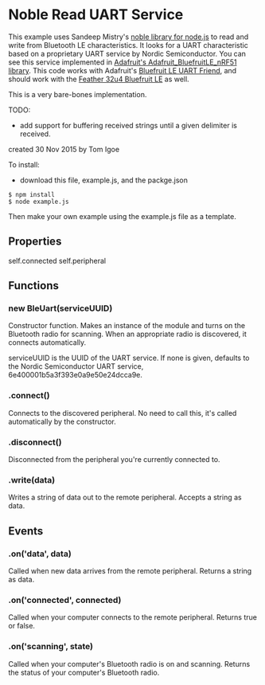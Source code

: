 
# Noble Read UART Service

This example uses Sandeep Mistry's [noble library for node.js](https://github.com/sandeepmistry/noble) to read and write from Bluetooth LE characteristics. It looks for a UART
characteristic based on a proprietary UART service by Nordic Semiconductor.
You can see this service implemented in [Adafruit's Adafruit_BluefruitLE_nRF51 library](https://github.com/adafruit/Adafruit_BluefruitLE_nRF51). This code works with Adafruit's [Bluefruit LE UART Friend](https://www.adafruit.com/products/2479), and should work with the [Feather 32u4 Bluefruit LE](https://www.adafruit.com/product/2829) as well.

This is a very bare-bones implementation.

TODO:
* add support for buffering received strings until a given delimiter is received.

created 30 Nov 2015
by Tom Igoe


To install:
* download this file, example.js, and the packge.json

```
$ npm install
$ node example.js
```

Then make your own example using the example.js file as a template.

## Properties
self.connected
self.peripheral

## Functions
### new BleUart(serviceUUID)
  Constructor function. Makes an instance of the module and turns on the Bluetooth radio for scanning. When an appropriate radio is discovered, it connects automatically.

  serviceUUID is the UUID of the UART service. If none is given, defaults to the Nordic Semiconductor UART service, 6e400001b5a3f393e0a9e50e24dcca9e.

### .connect()
  Connects to the discovered peripheral. No need to call this, it's called automatically by the constructor.

### .disconnect()
  Disconnected from the peripheral you're currently connected to.

### .write(data)
  Writes a string of data out to the remote peripheral. Accepts a string as data.

## Events

### .on('data', data)
  Called when new data arrives from the remote peripheral. Returns a string as data.

### .on('connected', connected)
  Called when your computer connects to the remote peripheral. Returns true or false.

### .on('scanning', state)
  Called when your computer's Bluetooth radio is on and scanning. Returns the status of your computer's Bluetooth radio.
